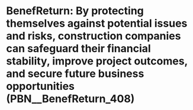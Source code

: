 # BenefReturn: __By protecting themselves against potential issues and risks, construction companies can safeguard their financial stability, improve project outcomes, and secure future business opportunities__ (PBN__BenefReturn_408)


